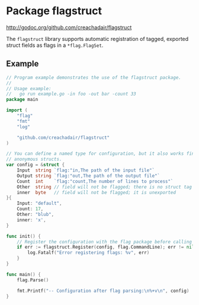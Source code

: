 # Package flagstruct

http://godoc.org/github.com/creachadair/flagstruct

The `flagstruct` library supports automatic registration of tagged, exported
struct fields as flags in a `*flag.FlagSet`.

## Example

```go
// Program example demonstrates the use of the flagstruct package.
//
// Usage example:
//   go run example.go -in foo -out bar -count 33
package main

import (
	"flag"
	"fmt"
	"log"

	"github.com/creachadair/flagstruct"
)

// You can define a named type for configuration, but it also works fine with
// anonymous structs.
var config = &struct {
	Input  string `flag:"in,The path of the input file"`
	Output string `flag:"out,The path of the output file"`
	Count  int    `flag:"count,The number of lines to process"`
	Other  string // field will not be flagged; there is no struct tag
	inner  byte   // field will not be flagged; it is unexported
}{
	Input: "default",
	Count: 17,
	Other: "blub",
	inner: 'x',
}

func init() {
	// Register the configuration with the flag package before calling flag.Parse.
	if err := flagstruct.Register(config, flag.CommandLine); err != nil {
		log.Fatalf("Error registering flags: %v", err)
	}
}

func main() {
	flag.Parse()

	fmt.Printf("-- Configuration after flag parsing:\n%+v\n", config)
}
```
